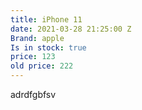 ```yaml
---
title: iPhone 11
date: 2021-03-28 21:25:00 Z
Brand: apple
Is in stock: true
price: 123
old price: 222
---
```


adrdfgbfsv